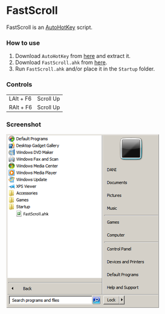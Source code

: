 # FastScroll
FastScroll is an [AutoHotKey](https://www.autohotkey.com) script.

### How to use
1. Download `AutoHotKey` from [here](https://www.autohotkey.com/download/ahk.zip) and extract it.
2. Download `FastScroll.ahk` from [here](https://github.com/daniel-barbu/VolumeKeys/releases/download/v1.0/FastScroll.ahk).
3. Run `FastScroll.ahk` and/or place it in the `Startup` folder.

### Controls
|             |             |
|:------------|:------------|
|  LAlt + F6  |  Scroll Up  |
|  RAlt + F6  |  Scroll Up  |

### Screenshot
![screenshot.png did not load correctly](/screenshot.png)
